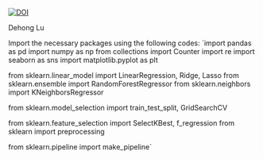 [![DOI](https://zenodo.org/badge/484103277.svg)](https://zenodo.org/badge/latestdoi/484103277)

Dehong Lu

Import the necessary packages using the following codes:
`import pandas as pd
import numpy as np
from collections import Counter
import re
import seaborn as sns
import matplotlib.pyplot as plt


from sklearn.linear_model import LinearRegression, Ridge, Lasso
from sklearn.ensemble import RandomForestRegressor
from sklearn.neighbors import KNeighborsRegressor

from sklearn.model_selection import train_test_split, GridSearchCV

from sklearn.feature_selection import SelectKBest, f_regression
from sklearn import preprocessing

from sklearn.pipeline import make_pipeline`
